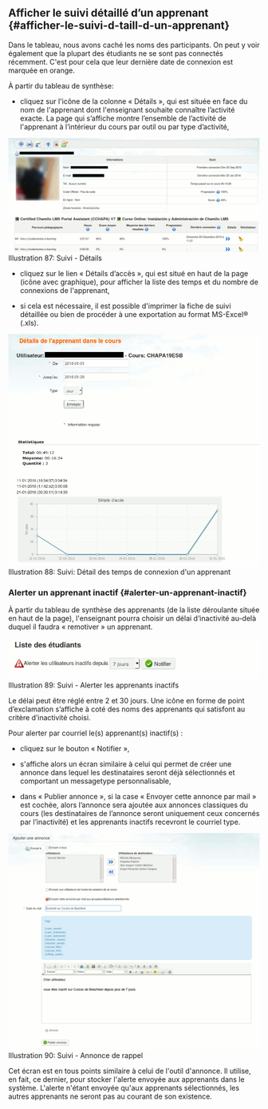 ## Afficher le suivi détaillé d’un apprenant {#afficher-le-suivi-d-taill-d-un-apprenant}

Dans le tableau, nous avons caché les noms des participants. On peut y voir également que la plupart des étudiants ne se sont pas connectés récemment. C&#039;est pour cela que leur dernière date de connexion est marquée en orange.

À partir du tableau de synthèse:

*   cliquez sur l&#039;icône de la colonne « Détails », qui est située en face du nom de l&#039;apprenant dont l&#039;enseignant souhaite connaître l’activité exacte. La page qui s’affiche montre l’ensemble de l’activité de l&#039;apprenant à l’intérieur du cours par outil ou par type d’activité,

![](../assets/image140.png)Illustration 87: Suivi - Détails

*   cliquez sur le lien « Détails d’accès », qui est situé en haut de la page (icône avec graphique), pour afficher la liste des temps et du nombre de connexions de l&#039;apprenant,

*   si cela est nécessaire, il est possible d&#039;imprimer la fiche de suivi détaillée ou bien de procéder à une exportation au format MS-Excel® (.xls).

![](../assets/image141.png)Illustration 88: Suivi: Détail des temps de connexion d&#039;un apprenant

### Alerter un apprenant inactif {#alerter-un-apprenant-inactif}

À partir du tableau de synthèse des apprenants (de la liste déroulante située en haut de la page), l&#039;enseignant pourra choisir un délai d’inactivité au-delà duquel il faudra « remotiver » un apprenant.

![](../assets/image143.png)Illustration 89: Suivi - Alerter les apprenants inactifs

Le délai peut être réglé entre 2 et 30 jours. Une icône en forme de point d’exclamation s’affiche à coté des noms des apprenants qui satisfont au critère d’inactivité choisi.

Pour alerter par courriel le(s) apprenant(s) inactif(s) :

*   cliquez sur le bouton « Notifier »,

*   s&#039;affiche alors un écran similaire à celui qui permet de créer une annonce dans lequel les destinataires seront déjà sélectionnés et comportant un messagetype personnalisable,

*   dans « Publier annonce », si la case « Envoyer cette annonce par mail » est cochée, alors l’annonce sera ajoutée aux annonces classiques du cours (les destinataires de l’annonce seront uniquement ceux concernés par l’inactivité) et les apprenants inactifs recevront le courriel type.

![](../assets/image144.png)Illustration 90: Suivi - Annonce de rappel

Cet écran est en tous points similaire à celui de l&#039;outil d&#039;annonce. Il utilise, en fait, ce dernier, pour stocker l&#039;alerte envoyée aux apprenants dans le système. L&#039;alerte n&#039;étant envoyée qu&#039;aux apprenants sélectionnés, les autres apprenants ne seront pas au courant de son existence.